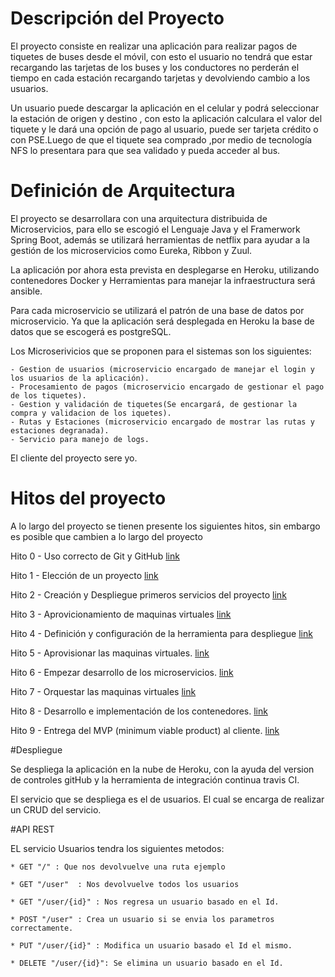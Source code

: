 # Descripción del Proyecto

El proyecto consiste en realizar una aplicación para realizar pagos de tiquetes de buses desde el móvil, con esto el usuario no tendrá que estar recargando 
las tarjetas de los buses y los conductores no perderán el tiempo en cada estación recargando tarjetas y devolviendo cambio a los usuarios.

Un usuario puede descargar la aplicación en el celular y podrá seleccionar la estación de origen y destino , con esto la aplicación calculara el valor del
tiquete y le dará una opción de pago al usuario, puede ser tarjeta crédito o con PSE.Luego de que el tiquete sea comprado ,por medio de tecnología NFS lo 
presentara para que sea validado y pueda acceder al bus.

# Definición de Arquitectura

El proyecto se desarrollara con una arquitectura distribuida de Microservicios, para ello se escogió el Lenguaje Java y el Framerwork Spring Boot, además se utilizará 
herramientas de netflix para ayudar a la gestión de los microservicios como Eureka, Ribbon y Zuul.

La aplicación por ahora esta prevista en desplegarse en Heroku, utilizando contenedores Docker y Herramientas para manejar la infraestructura será ansible.

Para cada microservicio se utilizará el patrón de una base de datos por microservicio. Ya que la aplicación será desplegada en Heroku la base de datos que se escogerá
es postgreSQL. 

Los Microserivicios que se proponen para el sistemas son los siguientes:

    - Gestion de usuarios (microservicio encargado de manejar el login y los usuarios de la aplicación).
    - Procesamiento de pagos (microservicio encargado de gestionar el pago de los tiquetes).
    - Gestion y validación de tiquetes(Se encargará, de gestionar la compra y validacion de los iquetes).
    - Rutas y Estaciones (microservicio encargado de mostrar las rutas y estaciones degranada).
    - Servicio para manejo de logs.

El cliente del proyecto sere yo. 

# Hitos del proyecto 

A lo largo del proyecto se tienen presente los siguientes hitos, sin embargo es posible que cambien a lo largo del proyecto


Hito 0 - Uso correcto de Git y GitHub [link](https://github.com/danielbc09/Proyecto_CC/milestone/1)

Hito 1 - Elección de un proyecto [link](https://github.com/danielbc09/Proyecto_CC/milestone/2)

Hito 2 - Creación y Despliegue primeros servicios del proyecto [link](https://github.com/danielbc09/Proyecto_CC/milestone/3)

Hito 3 - Aprovicionamiento de maquinas virtuales [link](https://github.com/danielbc09/Proyecto_CC/milestone/4)

Hito 4 - Definición y configuración de la herramienta para despliegue [link](https://github.com/danielbc09/Proyecto_CC/milestone/5)

Hito 5 - Aprovisionar las maquinas virtuales. [link](https://github.com/danielbc09/Proyecto_CC/milestone/6)

Hito 6 - Empezar desarrollo de los microservicios. [link](https://github.com/danielbc09/Proyecto_CC/milestone/7)

Hito 7 - Orquestar las maquinas virtuales [link](https://github.com/danielbc09/Proyecto_CC/milestone/8)

Hito 8 - Desarrollo e implementación de los contenedores. [link](https://github.com/danielbc09/Proyecto_CC/milestone/9)

Hito 9 - Entrega del MVP (minimum viable product) al cliente. [link](https://github.com/danielbc09/Proyecto_CC/milestone/10)



#Despliegue

Se despliega la aplicación en la nube de Heroku, con la ayuda del version de controles gitHub y la herramienta de integración continua travis CI.

El servicio que se despliega es el de usuarios. El cual se encarga de realizar un CRUD del servicio.


#API REST

EL servicio Usuarios tendra los siguientes metodos:
 
    * GET "/" : Que nos devolvuelve una ruta ejemplo
    
    * GET "/user"  : Nos devolvuelve todos los usuarios
    
    * GET "/user/{id}" : Nos regresa un usuario basado en el Id.
    
    * POST "/user" : Crea un usuario si se envia los parametros correctamente.
    
    * PUT "/user/{id}" : Modifica un usuario basado el Id el mismo.
    
    * DELETE "/user/{id}": Se elimina un usuario basado en el Id.
    
    
